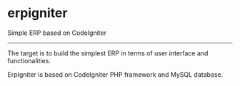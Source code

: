 erpigniter
==========

Simple ERP based on CodeIgniter

----------------------------------------
The target is to build the simplest ERP in terms of user interface and functionalities.

ErpIgniter is based on CodeIgniter PHP framework and MySQL database.
